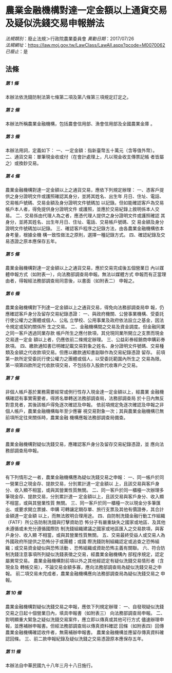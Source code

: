 # 農業金融機構對達一定金額以上通貨交易及疑似洗錢交易申報辦法

*法規類別*：廢止法規＞行政院農業委員會
*異動日期*：2017/07/26  
*法規網址*：https://law.moj.gov.tw/LawClass/LawAll.aspx?pcode=M0070062
*已廢止*：是


## 法條
##### 第 1 條
本辦法依洗錢防制法第七條第二項及第八條第三項規定訂定之。

##### 第 2 條
本辦法所稱農業金融機構，包括農會信用部、漁會信用部及全國農業金庫
。

##### 第 3 條
本辦法用詞，定義如下：
一、一定金額：指新臺幣五十萬元（含等值外幣）。
二、通貨交易：單筆現金收或付（在會計處理上，凡以現金收支傳票記帳
    者皆屬之）或換鈔交易。

##### 第 4 條
農業金融機構對達一定金額以上之通貨交易，應依下列規定辦理：
一、憑客戶提供之身分證明文件或護照確認其身分，並將其姓名、出生年
    月日、住址、電話、交易帳戶號碼、交易金額及身分證明文件號碼加
    以記錄。但如能確認客戶為交易帳戶本人者，得免提供身分證明文件
    或護照，並應於交易紀錄上敘明係本人交易。
二、交易係由代理人為之者，應憑代理人提供之身分證明文件或護照確認
    其身分，並將其姓名、出生年月日、住址、電話、交易帳戶號碼、交
    易金額及身分證明文件號碼加以記錄。
三、確認客戶程序之記錄方法，由各農業金融機構依本身考量，根據全機
    構一致性做法之原則，選擇一種記錄方式。
四、確認紀錄及交易憑證之原本應保存五年。

##### 第 5 條
農業金融機構對達一定金額以上之通貨交易，應於交易完成後五個營業日
內以媒體申報方式（如附表一），向法務部調查局申報。無法以媒體方式
申報而有正當理由者，得報經法務部調查局同意後，以書面（如附表二）
申報之。

##### 第 6 條
農業金融機構對下列達一定金額以上之通貨交易，得免向法務部調查局申
報，仍應確認客戶身分及留存交易紀錄憑證：
一、與政府機關、公營事業機構、受委託行使公權力之團體或個人、公私
    立學校、公用事業及政府依法設立之基金，因法令規定或契約關係所
    生之交易。
二、金融機構間之交易及資金調度。但金融同業之同一客戶透過同業存款
    帳戶所生之應付款項，其兌現同業所開立之支票而現金交易達一定金
    額以上者，仍應依前二條規定辦理。
三、公益彩券經銷商申購彩券款項。
四、繳款通知書已明確記載交易對象之姓名、身分證明文件號碼、交易種
    類及金額之代收款項交易。但應以繳款通知書副聯作為交易紀錄憑證
    留存。
前項第一款所定受委託行使公權力之團體或個人，以受委託範圍內所生之
交易為限。
第一項第四款所定代收款項交易，不包括存入股款代收專戶之交易。

##### 第 7 條
非個人帳戶基於業務需要經常或例行性存入現金達一定金額以上，經農業
金融機構確認有事實需要者，得將名單轉送法務部調查局，法務部調查局
於十日內無反對意見者，其後該帳戶得免逐次確認及申報。
依前項規定免逐次確認及申報之非個人帳戶，農業金融機構每年至少應審
視交易對象一次；其與農業金融機構已無前項所定往來關係時，農業金融
機構應報法務部調查局備查。

##### 第 8 條
農業金融機構對疑似洗錢交易，應確認客戶身分及留存交易紀錄憑證，並
應向法務部調查局申報。

##### 第 9 條
有下列情形之一者，農業金融機構應為疑似洗錢交易之申報：
一、同一帳戶於同一營業日之現金存、提款交易，分別累計達一定金額以
    上，且該交易與客戶身分、收入顯不相當，或與其營業性質無關。
二、同一客戶於同一櫃檯一次辦理多筆現金存、提款交易，分別累計達一
    定金額以上，且該交易與客戶身分、收入顯不相當，或與其營業性質
    無關。
三、同一客戶於同一櫃檯一次以現金分多筆匯出、或要求開立票據、申購
    可轉讓定期存單、旅行支票及其他有價證券，其合計金額達一定金額
    以上，而無法敘明合理用途。
四、自防制洗錢金融行動工作組織（FATF）所公告防制洗錢與打擊資助恐
    怖分子有嚴重缺失之國家或地區、及其他未遵循或未充分遵循國際防
    制洗錢組織建議之國家或地區匯入之交易款項，與客戶身分、收入顯
    不相當，或與其營業性質無關。
五、交易最終受益人或交易人為外國政府所提供之恐怖分子或團體；或國
    際洗錢防制組織認定或追查之恐怖組織；或交易資金疑似與恐怖活動
    、恐怖組織或資助恐怖主義有關聯。
六、符合防制洗錢注意事項所列疑似洗錢表徵之交易，經農業金融機構內
    部程序規定，認定屬異常交易。
農業金融機構對前項以外之其他經認定有疑似洗錢交易情形者（含現金及
轉帳交易），不論交易金額多寡，應向法務部調查局為疑似洗錢交易之申
報。
前二項交易未完成者，農業金融機構應向法務部調查局為疑似洗錢交易之
申報。

##### 第 10 條
農業金融機構對疑似洗錢交易之申報，應依下列規定辦理：
一、自發現疑似洗錢交易之日起十個營業日內，填具申報書（如附表三）
    向法務部調查局申報。
二、對明顯重大緊急之疑似洗錢交易案件，應立即以傳真或其他可行方式
    儘速辦理申報，並應補辦申報書。但經法務部調查局以傳真資料確認
    回條（如附表四）回傳農業金融機構確認收件者，無需補辦申報書。
    農業金融機構並應留存傳真資料確認回條。
三、前二款申報紀錄及疑似洗錢之交易憑證原本應保存五年。

##### 第 11 條
本辦法自中華民國九十八年三月十八日施行。


